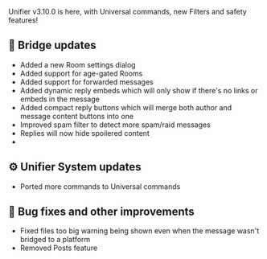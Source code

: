 Unifier v3.10.0 is here, with Universal commands, new Filters and safety features!

## 🚀 Bridge updates
- Added a new Room settings dialog
- Added support for age-gated Rooms
- Added support for forwarded messages
- Added dynamic reply embeds which will only show if there's no links or embeds in the message
- Added compact reply buttons which will merge both author and message content buttons into one
- Improved spam filter to detect more spam/raid messages
- Replies will now hide spoilered content
- 

## ⚙️ Unifier System updates
- Ported more commands to Universal commands

## 🔧 Bug fixes and other improvements
- Fixed files too big warning being shown even when the message wasn't bridged to a platform
- Removed Posts feature